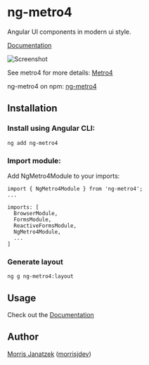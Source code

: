 # ng-metro4

Angular UI components in modern ui style.

[Documentation](https://morrisjdev.github.io/ng-metro4/#/)

![Screenshot](https://raw.githubusercontent.com/morrisjdev/ng-metro4/master/projects/ng-metro4/ng-metro4%20screenshot.PNG)

See metro4 for more details:
[Metro4](https://metroui.org.ua/)

ng-metro4 on npm: 
[ng-metro4](https://www.npmjs.com/package/ng-metro4)

## Installation

### Install using Angular CLI:

````
ng add ng-metro4
````

### Import module:

Add NgMetro4Module to your imports:


````
import { NgMetro4Module } from 'ng-metro4';
...

imports: [
  BrowserModule,
  FormsModule,
  ReactiveFormsModule,
  NgMetro4Module,
  ...
]
````

### Generate layout

````
ng g ng-metro4:layout
````


## Usage

Check out the [Documentation](https://morrisjdev.github.io/ng-metro4/#/)

## Author

[Morris Janatzek](http://morrisj.net) ([morrisjdev](https://github.com/morrisjdev))
